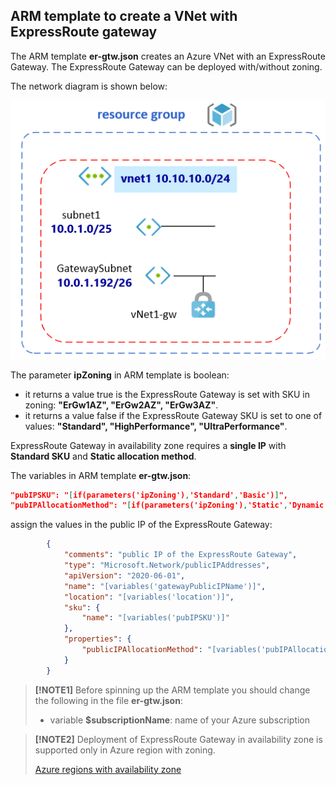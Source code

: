 <properties
pageTitle= 'ARM template to create a VNet with ExpressRoute gateway'
description= "ARM template to create a VNet with ExpressRoute gateway"
documentationcenter: na
services=""
documentationCenter="na"
authors="fabferri"
manager=""
editor=""/>

<tags
   ms.service="configuration-Example-Azure"
   ms.devlang="na"
   ms.topic="article"
   ms.tgt_pltfrm="na"
   ms.workload="na"
   ms.date="21/02/2021"
   ms.author="fabferri" />

## ARM template to create a VNet with ExpressRoute gateway
The ARM template **er-gtw.json** creates an Azure VNet with an ExpressRoute Gateway.
The ExpressRoute Gateway can be deployed with/without zoning. 


The network diagram is shown below:

[![1]][1]

The parameter **ipZoning** in ARM template is boolean: 

* it returns a value true is the ExpressRoute Gateway is set with SKU in zoning: **"ErGw1AZ", "ErGw2AZ", "ErGw3AZ"**.
* it returns a value false if the ExpressRoute Gateway SKU is set to one of values: **"Standard", "HighPerformance", "UltraPerformance"**.

ExpressRoute Gateway in availability zone requires a **single IP** with **Standard SKU** and **Static allocation method**.

The variables in ARM template **er-gtw.json**:
```json
"pubIPSKU": "[if(parameters('ipZoning'),'Standard','Basic')]",
"pubIPAllocationMethod": "[if(parameters('ipZoning'),'Static','Dynamic')]",
```
assign the values in the public IP of the ExpressRoute Gateway:

```json
        {
            "comments": "public IP of the ExpressRoute Gateway",
            "type": "Microsoft.Network/publicIPAddresses",
            "apiVersion": "2020-06-01",
            "name": "[variables('gatewayPublicIPName')]",
            "location": "[variables('location')]",
            "sku": {
                "name": "[variables('pubIPSKU')]"
            },
            "properties": {
                "publicIPAllocationMethod": "[variables('pubIPAllocationMethod')]"
            }
        }

```

> **[!NOTE1]**
> Before spinning up the ARM template you should change the following in the file **er-gtw.json**:
> * variable **$subscriptionName**:  name of your Azure subscription
> 
> 

> **[!NOTE2]**
> Deployment of ExpressRoute Gateway in availability zone is supported only in Azure region with zoning.
>
> [Azure regions with availability zone](https://docs.microsoft.com/en-us/azure/availability-zones/az-region)
> 
> 


<!--Image References-->
[1]: ./media/network-diagram.png "network diagram"
<!--Link References-->

